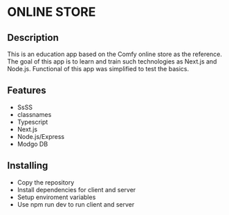 # ONLINE STORE

## Description
This is an education app based on the Comfy online store as the reference. 
The goal of this app is to learn and train such technologies as Next.js and Node.js.
Functional of this app was simplified to test the basics. 

## Features
- SsSS
- classnames
- Typescript
- Next.js
- Node.js/Express
- Modgo DB

## Installing
- Copy the repository
- Install dependencies for client and server
- Setup enviroment variables
- Use npm run dev to run client and server

